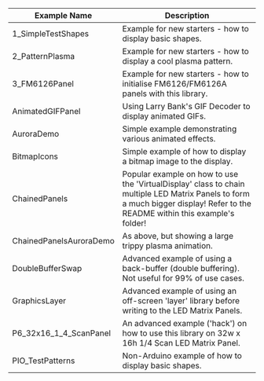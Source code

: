 | Example Name |Description  |           
|--|--|                                                                                                        
|1_SimpleTestShapes         |Example for new starters - how to display basic shapes.                                                              |
|2_PatternPlasma            |Example for new starters - how to display a cool plasma pattern.                                                             |
|3_FM6126Panel              |Example for new starters - how to initialise FM6126/FM6126A panels with this library. 
|AnimatedGIFPanel           |Using Larry Bank's GIF Decoder to display animated GIFs.                                             |
|AuroraDemo                 |Simple example demonstrating various animated effects.                                                         |
|BitmapIcons                |Simple example of how to display a bitmap image to the display.                                                        |
|ChainedPanels              |Popular example on how to use the 'VirtualDisplay' class to chain multiple LED Matrix Panels to form a much bigger display! Refer to the README within this example's folder! |
|ChainedPanelsAuroraDemo    |As above, but showing a large trippy plasma animation.                                                                 |
|DoubleBufferSwap           |Advanced example of using a back-buffer (double buffering). Not useful for 99% of use cases.                           |
|GraphicsLayer              |Advanced example of using an off-screen 'layer' library before writing to the LED Matrix Panels.                       |
|P6_32x16_1_4_ScanPanel     |An advanced example ('hack') on how to use this library on 32w x 16h 1/4 Scan LED Matrix Panel.                                |
|PIO_TestPatterns           |Non-Arduino example of how to display basic shapes.                                                                    |
